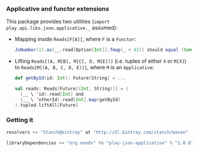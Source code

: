 ### Applicative and functor extensions

This package provides two utilities (`import play.api.libs.json.applicative._` assumed):

* Mapping inside `Reads[F[A]]`, where `F` is a `Functor`:
  ```scala
  JsNumber(1).as(__.read[Option[Int]].fmap(_ + 42)) should equal (Some(43))
  ```

* Lifting `Reads[(A, M[B], M[C], D, M[E])]` (i.e. tuples of either `X` or `M[X]`) to `Reads[M[(A, B, C, D, E)]]`,
  where `M` is an `Applicative`:
  ```scala
  def getById(id: Int): Future[String] = ...

  val reads: Reads[Future[(Int, String)]] = (
    (__ \ 'id).read[Int] and
    (__ \ 'otherId).read[Int].map(getById)
  ).tupled.liftAll[Future]
  ```
  
### Getting it

```scala
resolvers += "Stanch@bintray" at "http://dl.bintray.com/stanch/maven"

libraryDependencies += "org.needs" %% "play-json-applicative" % "1.0.0"
```
